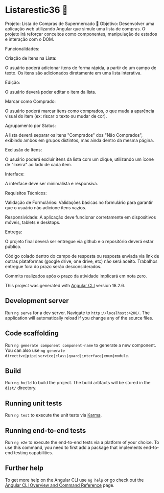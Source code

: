 # Listarestic36 🛒

Projeto: Lista de Compras de Supermercado 🛒
Objetivo: Desenvolver uma aplicação web utilizando Angular que simule uma lista de compras. O projeto irá reforçar conceitos como componentes, manipulação de estados e interação com o DOM.

Funcionalidades:

Criação de Itens na Lista:

O usuário poderá adicionar itens de forma rápida, a partir de um campo de texto. Os itens são adicionados diretamente em uma lista interativa.

Edição:

O usuário deverá poder editar o item da lista.

Marcar como Comprado:

O usuário poderá marcar itens como comprados, o que muda a aparência visual do item (ex: riscar o texto ou mudar de cor).

Agrupamento por Status:

A lista deverá separar os itens "Comprados" dos "Não Comprados", exibindo ambos em grupos distintos, mas ainda dentro da mesma página.

Exclusão de Itens:

O usuário poderá excluir itens da lista com um clique, utilizando um ícone de "lixeira" ao lado de cada item.

Interface:

A interface deve ser minimalista e responsiva.

Requisitos Técnicos:

Validação de Formulários: Validações básicas no formulário para garantir que o usuário não adicione itens vazios.

Responsividade: A aplicação deve funcionar corretamente em dispositivos móveis, tablets e desktops.

Entrega:

O projeto final deverá ser entregue via github e o repositório deverá estar público.

Código colado dentro do campo de resposta ou resposta enviada via link de outras plataformas (google drive, one drive, etc) não será aceito.
Trabalhos entregue fora do prazo serão desconsiderados.

Commits realizados após o prazo da atividade implicará em nota zero.

This project was generated with [Angular CLI](https://github.com/angular/angular-cli) version 18.2.6.

## Development server

Run `ng serve` for a dev server. Navigate to `http://localhost:4200/`. The application will automatically reload if you change any of the source files.

## Code scaffolding

Run `ng generate component component-name` to generate a new component. You can also use `ng generate directive|pipe|service|class|guard|interface|enum|module`.

## Build

Run `ng build` to build the project. The build artifacts will be stored in the `dist/` directory.

## Running unit tests

Run `ng test` to execute the unit tests via [Karma](https://karma-runner.github.io).

## Running end-to-end tests

Run `ng e2e` to execute the end-to-end tests via a platform of your choice. To use this command, you need to first add a package that implements end-to-end testing capabilities.

## Further help

To get more help on the Angular CLI use `ng help` or go check out the [Angular CLI Overview and Command Reference](https://angular.dev/tools/cli) page.
